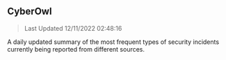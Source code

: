 ## CyberOwl 
> Last Updated 12/11/2022 02:48:16 


A daily updated summary of the most frequent types of security incidents currently being reported from different sources.

